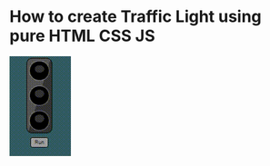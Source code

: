 # How to create Traffic Light using pure HTML CSS JS

<img src="../../img/traffic_light_1.gif" alt="traffic light" />